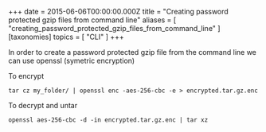 
+++
date = 2015-06-06T00:00:00.000Z
title = "Creating password protected gzip files from command line"
aliases = [
  "creating_password_protected_gzip_files_from_command_line"
]
[taxonomies]
topics = [ "CLI" ]
+++

In order to create a password protected gzip file from the command line we can
use openssl (symetric encryption)

To encrypt

```
tar cz my_folder/ | openssl enc -aes-256-cbc -e > encrypted.tar.gz.enc
```

To decrypt and untar

```
openssl aes-256-cbc -d -in encrypted.tar.gz.enc | tar xz
```
